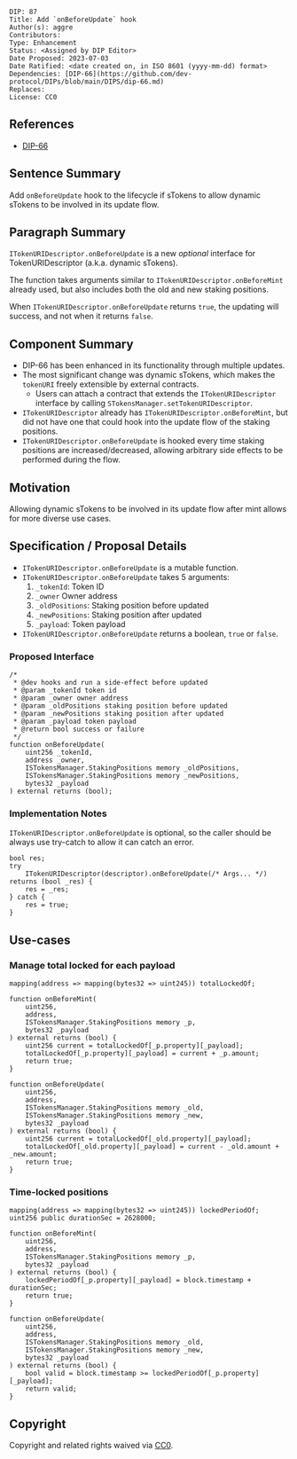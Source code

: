 ```
DIP: 87
Title: Add `onBeforeUpdate` hook
Author(s): aggre
Contributors:
Type: Enhancement
Status: <Assigned by DIP Editor>
Date Proposed: 2023-07-03
Date Ratified: <date created on, in ISO 8601 (yyyy-mm-dd) format>
Dependencies: [DIP-66](https://github.com/dev-protocol/DIPs/blob/main/DIPS/dip-66.md)
Replaces:
License: CC0
```

## References

- [DIP-66](https://github.com/dev-protocol/DIPs/blob/main/DIPS/dip-66.md)

## Sentence Summary

Add `onBeforeUpdate` hook to the lifecycle if sTokens to allow dynamic sTokens to be involved in its update flow.

## Paragraph Summary

`ITokenURIDescriptor.onBeforeUpdate` is a new _optional_ interface for TokenURIDescriptor (a.k.a. dynamic sTokens).

The function takes arguments similar to `ITokenURIDescriptor.onBeforeMint` already used, but also includes both the old and new staking positions.

When `ITokenURIDescriptor.onBeforeUpdate` returns `true`, the updating will success, and not when it returns `false`.

## Component Summary

- DIP-66 has been enhanced in its functionality through multiple updates.
- The most significant change was dynamic sTokens, which makes the `tokenURI` freely extensible by external contracts.
  - Users can attach a contract that extends the `ITokenURIDescriptor` interface by calling `STokensManager.setTokenURIDescriptor`.
- `ITokenURIDescriptor` already has `ITokenURIDescriptor.onBeforeMint`, but did not have one that could hook into the update flow of the staking positions.
- `ITokenURIDescriptor.onBeforeUpdate` is hooked every time staking positions are increased/decreased, allowing arbitrary side effects to be performed during the flow.

## Motivation

Allowing dynamic sTokens to be involved in its update flow after mint allows for more diverse use cases.

## Specification / Proposal Details

- `ITokenURIDescriptor.onBeforeUpdate` is a mutable function.
- `ITokenURIDescriptor.onBeforeUpdate` takes 5 arguments:
  1. `_tokenId`: Token ID
  2. `_owner` Owner address
  3. `_oldPositions`: Staking position before updated
  4. `_newPositions`: Staking position after updated
  5. `_payload`: Token payload
- `ITokenURIDescriptor.onBeforeUpdate` returns a boolean, `true` or `false`.

### Proposed Interface

```solidity
/*
 * @dev hooks and run a side-effect before updated
 * @param _tokenId token id
 * @param _owner owner address
 * @param _oldPositions staking position before updated
 * @param _newPositions staking position after updated
 * @param _payload token payload
 * @return bool success or failure
 */
function onBeforeUpdate(
    uint256 _tokenId,
    address _owner,
    ISTokensManager.StakingPositions memory _oldPositions,
    ISTokensManager.StakingPositions memory _newPositions,
    bytes32 _payload
) external returns (bool);
```

### Implementation Notes

`ITokenURIDescriptor.onBeforeUpdate` is optional, so the caller should be always use try-catch to allow it can catch an error.

```solidity
bool res;
try
    ITokenURIDescriptor(descriptor).onBeforeUpdate(/* Args... */)
returns (bool _res) {
    res = _res;
} catch {
    res = true;
}
```

## Use-cases

### Manage total locked for each payload

```solidity!
mapping(address => mapping(bytes32 => uint245)) totalLockedOf;

function onBeforeMint(
    uint256,
    address,
    ISTokensManager.StakingPositions memory _p,
    bytes32 _payload
) external returns (bool) {
    uint256 current = totalLockedOf[_p.property][_payload];
    totalLockedOf[_p.property][_payload] = current + _p.amount;
    return true;
}

function onBeforeUpdate(
    uint256,
    address,
    ISTokensManager.StakingPositions memory _old,
    ISTokensManager.StakingPositions memory _new,
    bytes32 _payload
) external returns (bool) {
    uint256 current = totalLockedOf[_old.property][_payload];
    totalLockedOf[_old.property][_payload] = current - _old.amount + _new.amount;
    return true;
}
```

### Time-locked positions

```solidity!
mapping(address => mapping(bytes32 => uint245)) lockedPeriodOf;
uint256 public durationSec = 2628000;

function onBeforeMint(
    uint256,
    address,
    ISTokensManager.StakingPositions memory _p,
    bytes32 _payload
) external returns (bool) {
    lockedPeriodOf[_p.property][_payload] = block.timestamp + durationSec;
    return true;
}

function onBeforeUpdate(
    uint256,
    address,
    ISTokensManager.StakingPositions memory _old,
    ISTokensManager.StakingPositions memory _new,
    bytes32 _payload
) external returns (bool) {
    bool valid = block.timestamp >= lockedPeriodOf[_p.property][_payload];
    return valid;
}
```

## Copyright

Copyright and related rights waived via [CC0](https://creativecommons.org/publicdomain/zero/1.0/).
